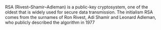 RSA (Rivest–Shamir–Adleman) is a public-key cryptosystem, one of the oldest that is widely used for secure data transmission. The initialism RSA comes from the surnames of Ron Rivest, Adi Shamir and Leonard Adleman, who publicly described the algorithm in 1977
